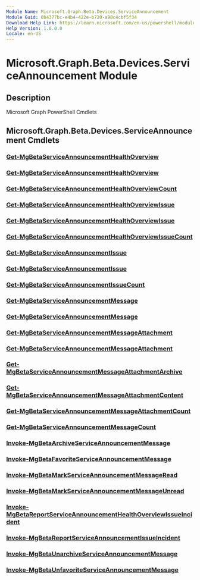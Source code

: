 ```yaml
---
Module Name: Microsoft.Graph.Beta.Devices.ServiceAnnouncement
Module Guid: 0b4377bc-e4b4-422e-b720-a98c4cbf5f34
Download Help Link: https://learn.microsoft.com/en-us/powershell/module/microsoft.graph.beta.devices.serviceannouncement/?view=graph-powershell-beta
Help Version: 1.0.0.0
Locale: en-US
---
```


# Microsoft.Graph.Beta.Devices.ServiceAnnouncement Module
## Description
Microsoft Graph PowerShell Cmdlets

## Microsoft.Graph.Beta.Devices.ServiceAnnouncement Cmdlets
### [Get-MgBetaServiceAnnouncementHealthOverview](Get-MgBetaServiceAnnouncementHealthOverview.md)

### [Get-MgBetaServiceAnnouncementHealthOverview](Get-MgBetaServiceAnnouncementHealthOverview.md)

### [Get-MgBetaServiceAnnouncementHealthOverviewCount](Get-MgBetaServiceAnnouncementHealthOverviewCount.md)

### [Get-MgBetaServiceAnnouncementHealthOverviewIssue](Get-MgBetaServiceAnnouncementHealthOverviewIssue.md)

### [Get-MgBetaServiceAnnouncementHealthOverviewIssue](Get-MgBetaServiceAnnouncementHealthOverviewIssue.md)

### [Get-MgBetaServiceAnnouncementHealthOverviewIssueCount](Get-MgBetaServiceAnnouncementHealthOverviewIssueCount.md)

### [Get-MgBetaServiceAnnouncementIssue](Get-MgBetaServiceAnnouncementIssue.md)

### [Get-MgBetaServiceAnnouncementIssue](Get-MgBetaServiceAnnouncementIssue.md)

### [Get-MgBetaServiceAnnouncementIssueCount](Get-MgBetaServiceAnnouncementIssueCount.md)

### [Get-MgBetaServiceAnnouncementMessage](Get-MgBetaServiceAnnouncementMessage.md)

### [Get-MgBetaServiceAnnouncementMessage](Get-MgBetaServiceAnnouncementMessage.md)

### [Get-MgBetaServiceAnnouncementMessageAttachment](Get-MgBetaServiceAnnouncementMessageAttachment.md)

### [Get-MgBetaServiceAnnouncementMessageAttachment](Get-MgBetaServiceAnnouncementMessageAttachment.md)

### [Get-MgBetaServiceAnnouncementMessageAttachmentArchive](Get-MgBetaServiceAnnouncementMessageAttachmentArchive.md)

### [Get-MgBetaServiceAnnouncementMessageAttachmentContent](Get-MgBetaServiceAnnouncementMessageAttachmentContent.md)

### [Get-MgBetaServiceAnnouncementMessageAttachmentCount](Get-MgBetaServiceAnnouncementMessageAttachmentCount.md)

### [Get-MgBetaServiceAnnouncementMessageCount](Get-MgBetaServiceAnnouncementMessageCount.md)

### [Invoke-MgBetaArchiveServiceAnnouncementMessage](Invoke-MgBetaArchiveServiceAnnouncementMessage.md)

### [Invoke-MgBetaFavoriteServiceAnnouncementMessage](Invoke-MgBetaFavoriteServiceAnnouncementMessage.md)

### [Invoke-MgBetaMarkServiceAnnouncementMessageRead](Invoke-MgBetaMarkServiceAnnouncementMessageRead.md)

### [Invoke-MgBetaMarkServiceAnnouncementMessageUnread](Invoke-MgBetaMarkServiceAnnouncementMessageUnread.md)

### [Invoke-MgBetaReportServiceAnnouncementHealthOverviewIssueIncident](Invoke-MgBetaReportServiceAnnouncementHealthOverviewIssueIncident.md)

### [Invoke-MgBetaReportServiceAnnouncementIssueIncident](Invoke-MgBetaReportServiceAnnouncementIssueIncident.md)

### [Invoke-MgBetaUnarchiveServiceAnnouncementMessage](Invoke-MgBetaUnarchiveServiceAnnouncementMessage.md)

### [Invoke-MgBetaUnfavoriteServiceAnnouncementMessage](Invoke-MgBetaUnfavoriteServiceAnnouncementMessage.md)




















